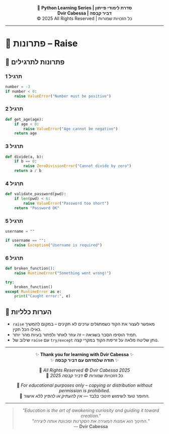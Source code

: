 <!-- DC_HEADER_START -->
<div align="center">

🐍 **Python Learning Series | סדרת לימודי פייתון**  
**Dvir Cabessa | דביר קבסה**  
© 2025 All Rights Reserved | כל הזכויות שמורות

</div>

---
<!-- DC_HEADER_END -->

# 📘 פתרונות – Raise

## 🧪 פתרונות לתרגילים

### תרגיל 1
```python
number = -3
if number < 0:
    raise ValueError("Number must be positive")
```

### תרגיל 2
```python
def get_age(age):
    if age < 0:
        raise ValueError("Age cannot be negative")
    return age
```

### תרגיל 3
```python
def divide(a, b):
    if b == 0:
        raise ZeroDivisionError("Cannot divide by zero")
    return a / b
```

### תרגיל 4
```python
def validate_password(pwd):
    if len(pwd) < 6:
        raise ValueError("Password too short")
    return "Password OK"
```

### תרגיל 5
```python
username = ""

if username == "":
    raise Exception("Username is required")
```

### תרגיל 6
```python
def broken_function():
    raise RuntimeError("Something went wrong!")

try:
    broken_function()
except RuntimeError as e:
    print("Caught error:", e)
```

## 💬 הערות כלליות

* `raise` מאפשר לעצור את הקוד כשמתגלים ערכים לא תקינים – במקום להמשיך כאילו הכל תקין.
* תמיד הוסיפו הסבר בשגיאה – זה עוזר לאתר ולפתור בעיות מהר יותר.
* שילוב של `raise` עם `try/except` נותן שליטה מלאה על זרימת הקוד במקרי קצה.

<!-- DC_FOOTER_START -->
---

<div align="center">

✨ **Thank you for learning with Dvir Cabessa** ✨  
✨ **תודה שלמדתם עם דביר קבסה** ✨  

📘 *All Rights Reserved © Dvir Cabessa 2025*  
📘 *כל הזכויות שמורות © דביר קבסה 2025*  

🔗 *For educational purposes only – copying or distribution without permission is prohibited.*  
🔗 *החומר נועד לשימוש חינוכי בלבד — אין להעתיק או להפיץ ללא אישור.*

---

> _"Education is the art of awakening curiosity and guiding it toward creation."_  
> _"החינוך הוא אמנות המעירה את הסקרנות ומכוונת אותה ליצירה."_  
> — **Dvir Cabessa**

</div>
<!-- DC_FOOTER_END -->

